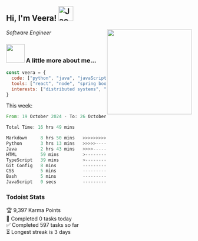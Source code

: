 <h2> Hi, I'm Veera! <img src="https://raw.githubusercontent.com/Tarikul-Islam-Anik/Animated-Fluent-Emojis/master/Emojis/Activities/Jack-O-Lantern.png" alt="Jack-O-Lantern" width="40" height="40" /></h2>
<img align='right' src="https://user-images.githubusercontent.com/74038190/213911110-aedbef38-a29f-4b6b-a65c-11608b4f75a5.gif" width="230">
<p><em>Software Engineer</em></p>


### <img src="https://user-images.githubusercontent.com/74038190/216656963-09118229-8a9e-4af0-910c-c37f35f2e210.gif" width="50"> A little more about me...  

```javascript
const veera = {
  code: ["python", "java", "javaScript", "typeScript", "c++"],
  tools: ["react", "node", "spring boot", "docker", "next.JS", "aws"],
  interests: ["distributed systems", "enterprise software", "parallel computing", "cloud computing", "machine learning", "AI"]
}
```
This week:
<!--START_SECTION:waka-->

```rust
From: 19 October 2024 - To: 26 October 2024

Total Time: 16 hrs 49 mins

Markdown     8 hrs 50 mins   >>>>>>>>>>>>>------------   52.57 %
Python       3 hrs 13 mins   >>>>>--------------------   19.14 %
Java         2 hrs 43 mins   >>>>---------------------   16.22 %
HTML         59 mins         >------------------------   05.93 %
TypeScript   39 mins         >------------------------   03.88 %
Git Config   8 mins          -------------------------   00.84 %
CSS          5 mins          -------------------------   00.59 %
Bash         5 mins          -------------------------   00.55 %
JavaScript   0 secs          -------------------------   00.02 %
```

<!--END_SECTION:waka-->


### Todoist Stats

<!-- TODO-IST:START -->
🏆  9,397 Karma Points           
🌸  Completed 0 tasks today           
✅  Completed 597 tasks so far           
⏳  Longest streak is 3 days
<!-- TODO-IST:END -->
<!--
Profile views:
[![](https://visitcount.itsvg.in/api?id=veeravivekt&label=Profile%20Views&color=1&icon=2&pretty=false)](https://visitcount.itsvg.in)
-->
